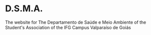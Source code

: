 # D.S.M.A.
The website for The Departamento de Saúde e Meio Ambiente of the Student's Association of the IFG Campus Valparaíso de Goiás
